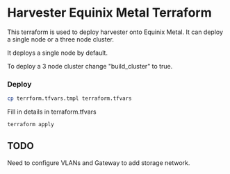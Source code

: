 
# Harvester Equinix Metal Terraform
This terraform is used to deploy harvester onto Equinix Metal. It can deploy a single node or a three node cluster. 

It deploys a single node by default. 

To deploy a 3 node cluster change "build_cluster" to true. 

### Deploy

```bash
cp terrform.tfvars.tmpl terraform.tfvars
```

Fill in details in terraform.tfvars

```bash
terraform apply
```


## TODO

Need to configure VLANs and Gateway to add storage network. 
